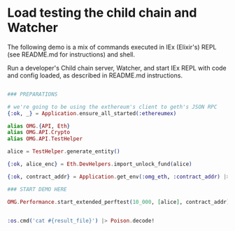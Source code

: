 # Load testing the child chain and Watcher

The following demo is a mix of commands executed in IEx (Elixir's) REPL (see README.md for instructions) and shell.

Run a developer's Child chain server, Watcher, and start IEx REPL with code and config loaded, as described in README.md instructions.

```elixir

### PREPARATIONS

# we're going to be using the exthereum's client to geth's JSON RPC
{:ok, _} = Application.ensure_all_started(:ethereumex)

alias OMG.{API, Eth}
alias OMG.API.Crypto
alias OMG.API.TestHelper

alice = TestHelper.generate_entity()

{:ok, alice_enc} = Eth.DevHelpers.import_unlock_fund(alice)

{:ok, contract_addr} = Application.get_env(:omg_eth, :contract_addr) |> Crypto.decode_address()

### START DEMO HERE

OMG.Performance.start_extended_perftest(10_000, [alice], contract_addr)


:os.cmd('cat #{result_file}') |> Poison.decode!
```
